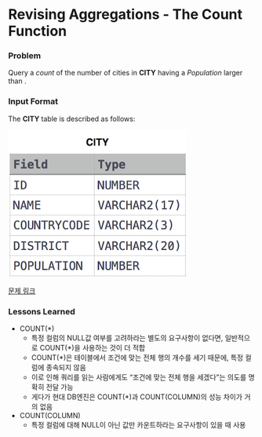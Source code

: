 # Revising Aggregations - The Count Function

### Problem

Query a *count* of the number of cities in **CITY** having a *Population* larger than .

### Input Format

The **CITY** table is described as follows:

![image.png](image.png)

[문제 링크](https://www.hackerrank.com/challenges/revising-aggregations-the-count-function/problem?isFullScreen=true)

### Lessons Learned

- COUNT(*)
    - 특정 컬럼의 NULL값 여부를 고려하라는 별도의 요구사항이 없다면, 일반적으로 COUNT(*)을 사용하는 것이 더 적합
    - COUNT(*)은 테이블에서 조건에 맞는 전체 행의 개수를 세기 때문에, 특정 컬럼에 종속되지 않음
    - 이로 인해 쿼리를 읽는 사람에게도 “조건에 맞는 전체 행을 세겠다”는 의도를 명확히 전달 가능
    - 게다가 현대 DB엔진은 COUNT(*)과 COUNT(COLUMN)의 성능 차이가 거의 없음
- COUNT(COLUMN)
    - 특정 컬럼에 대해 NULL이 아닌 값만 카운트하라는 요구사항이 있을 때 사용